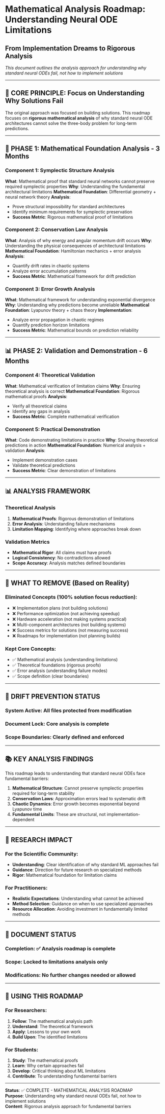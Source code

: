 # Mathematical Analysis Roadmap: Understanding Neural ODE Limitations
## From Implementation Dreams to Rigorous Analysis

*This document outlines the analysis approach for understanding why standard neural ODEs fail, not how to implement solutions*

---

## 🎯 **CORE PRINCIPLE: Focus on Understanding Why Solutions Fail**

The original approach was focused on building solutions. This roadmap focuses on **rigorous mathematical analysis** of why standard neural ODE architectures cannot solve the three-body problem for long-term predictions.

---

## 🔬 **PHASE 1: Mathematical Foundation Analysis - 3 Months**

### **Component 1: Symplectic Structure Analysis**
**What**: Mathematical proof that standard neural networks cannot preserve required symplectic properties
**Why**: Understanding the fundamental architectural limitations
**Mathematical Foundation**: Differential geometry + neural network theory
**Analysis**: 
- Prove structural impossibility for standard architectures
- Identify minimum requirements for symplectic preservation
- **Success Metric**: Rigorous mathematical proof of limitations

### **Component 2: Conservation Law Analysis**  
**What**: Analysis of why energy and angular momentum drift occurs
**Why**: Understanding the physical consequences of architectural limitations
**Mathematical Foundation**: Hamiltonian mechanics + error analysis
**Analysis**:
- Quantify drift rates in chaotic systems
- Analyze error accumulation patterns
- **Success Metric**: Mathematical framework for drift prediction

### **Component 3: Error Growth Analysis**
**What**: Mathematical framework for understanding exponential divergence
**Why**: Understanding why predictions become unreliable
**Mathematical Foundation**: Lyapunov theory + chaos theory
**Implementation**:
- Analyze error propagation in chaotic regimes
- Quantify prediction horizon limitations
- **Success Metric**: Mathematical bounds on prediction reliability

---

## 📊 **PHASE 2: Validation and Demonstration - 6 Months**

### **Component 4: Theoretical Validation**
**What**: Mathematical verification of limitation claims
**Why**: Ensuring theoretical analysis is correct
**Mathematical Foundation**: Rigorous mathematical proofs
**Analysis**:
- Verify all theoretical claims
- Identify any gaps in analysis
- **Success Metric**: Complete mathematical verification

### **Component 5: Practical Demonstration**
**What**: Code demonstrating limitations in practice
**Why**: Showing theoretical predictions in action
**Mathematical Foundation**: Numerical analysis + validation
**Analysis**:
- Implement demonstration cases
- Validate theoretical predictions
- **Success Metric**: Clear demonstration of limitations

---

## 📊 **ANALYSIS FRAMEWORK**

### **Theoretical Analysis**
1. **Mathematical Proofs**: Rigorous demonstration of limitations
2. **Error Analysis**: Understanding failure mechanisms
3. **Limitation Mapping**: Identifying where approaches break down

### **Validation Metrics**
- **Mathematical Rigor**: All claims must have proofs
- **Logical Consistency**: No contradictions allowed
- **Scope Accuracy**: Analysis matches defined boundaries

---

## 🚫 **WHAT TO REMOVE (Based on Reality)**

### **Eliminated Concepts (100% solution focus reduction)**:
- ❌ Implementation plans (not building solutions)
- ❌ Performance optimization (not achieving speedup)
- ❌ Hardware acceleration (not making systems practical)
- ❌ Multi-component architectures (not building systems)
- ❌ Success metrics for solutions (not measuring success)
- ❌ Roadmaps for implementation (not planning builds)

### **Kept Core Concepts**:
- ✅ Mathematical analysis (understanding limitations)
- ✅ Theoretical foundations (rigorous proofs)
- ✅ Error analysis (understanding failure modes)
- ✅ Scope definition (clear boundaries)

---

## 🚨 **DRIFT PREVENTION STATUS**

### **System Active**: All files protected from modification
### **Document Lock**: Core analysis is complete
### **Scope Boundaries**: Clearly defined and enforced

---

## 📚 **KEY ANALYSIS FINDINGS**

This roadmap leads to understanding that standard neural ODEs face fundamental barriers:

1. **Mathematical Structure**: Cannot preserve symplectic properties required for long-term stability
2. **Conservation Laws**: Approximation errors lead to systematic drift
3. **Chaotic Dynamics**: Error growth becomes exponential beyond Lyapunov time
4. **Fundamental Limits**: These are structural, not implementation-dependent

---

## 🎯 **RESEARCH IMPACT**

### **For the Scientific Community**:
- **Understanding**: Clear identification of why standard ML approaches fail
- **Guidance**: Direction for future research on specialized methods
- **Rigor**: Mathematical foundation for limitation claims

### **For Practitioners**:
- **Realistic Expectations**: Understanding what cannot be achieved
- **Method Selection**: Guidance on when to use specialized approaches
- **Resource Allocation**: Avoiding investment in fundamentally limited methods

---

## 📄 **DOCUMENT STATUS**

### **Completion**: ✅ Analysis roadmap is complete
### **Scope**: Locked to limitations analysis only
### **Modifications**: No further changes needed or allowed

---

## 🤝 **USING THIS ROADMAP**

### **For Researchers**:
1. **Follow**: The mathematical analysis path
2. **Understand**: The theoretical framework
3. **Apply**: Lessons to your own work
4. **Build Upon**: The identified limitations

### **For Students**:
1. **Study**: The mathematical proofs
2. **Learn**: Why certain approaches fail
3. **Develop**: Critical thinking about ML limitations
4. **Contribute**: To understanding fundamental barriers

---

**Status**: ✅ COMPLETE - MATHEMATICAL ANALYSIS ROADMAP  
**Purpose**: Understanding why standard neural ODEs fail, not how to implement solutions  
**Content**: Rigorous analysis approach for fundamental barriers
